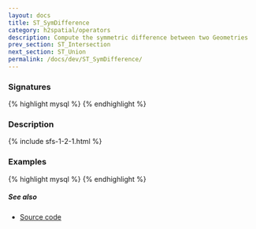 ```yaml
---
layout: docs
title: ST_SymDifference
category: h2spatial/operators
description: Compute the symmetric difference between two Geometries
prev_section: ST_Intersection
next_section: ST_Union
permalink: /docs/dev/ST_SymDifference/
---
```


### Signatures

{% highlight mysql %}
{% endhighlight %}

### Description



{% include sfs-1-2-1.html %}

### Examples

{% highlight mysql %}
{% endhighlight %}

##### See also

* <a href="https://github.com/irstv/H2GIS/blob/master/h2spatial/src/main/java/org/h2gis/h2spatial/internal/function/spatial/operators/ST_SymDifference.java" target="_blank">Source code</a>

